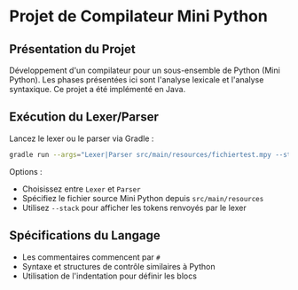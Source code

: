 # Projet de Compilateur Mini Python

## Présentation du Projet
Développement d'un compilateur pour un sous-ensemble de Python (Mini Python). Les phases présentées ici sont l'analyse lexicale et l'analyse syntaxique. Ce projet a été implémenté en Java.

## Exécution du Lexer/Parser

Lancez le lexer ou le parser via Gradle :

```bash
gradle run --args="Lexer|Parser src/main/resources/fichiertest.mpy --stack"
```

Options :
- Choisissez entre `Lexer` et `Parser`
- Spécifiez le fichier source Mini Python depuis `src/main/resources`
- Utilisez `--stack` pour afficher les tokens renvoyés par le lexer

## Spécifications du Langage
- Les commentaires commencent par `#`
- Syntaxe et structures de contrôle similaires à Python
- Utilisation de l'indentation pour définir les blocs